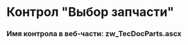 ﻿---
description: 2.4.10.0
---
# Контрол "Выбор запчасти"
### Имя контрола в веб-части: zw_TecDocParts.ascx


